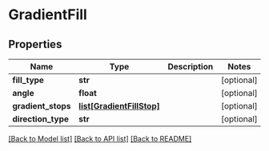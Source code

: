 # GradientFill

## Properties
Name | Type | Description | Notes
------------ | ------------- | ------------- | -------------
**fill_type** | **str** |  | [optional] 
**angle** | **float** |  | [optional] 
**gradient_stops** | [**list[GradientFillStop]**](GradientFillStop.md) |  | [optional] 
**direction_type** | **str** |  | [optional] 

[[Back to Model list]](../README.md#documentation-for-models) [[Back to API list]](../README.md#documentation-for-api-endpoints) [[Back to README]](../README.md)


